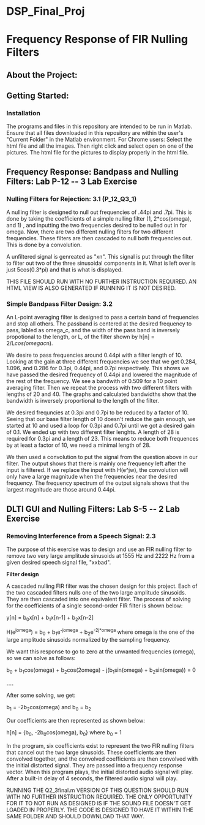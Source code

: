 # DSP_Final_Proj

# Frequency Response of FIR Nulling Filters
## About the Project:
## Getting Started:
### Installation
The programs and files in this repository are intended to be run in Matlab. Ensure that all files downloaded in this repository are within the user's "Current Folder" in the Matlab environment.
For Chrome users: Select the html file and all the images. Then right click and select open on one of the pictures. The html file  for the pictures to display properly in the html file.


## Frequency Response: Bandpass and Nulling Filters: Lab P-12 -- 3 Lab Exercise
### Nulling Filters for Rejection: 3.1 (P_12_Q3_1)
A nulling filter is designed to null out frequencies of .44pi and .7pi. This is done by taking the coefficients of a simple nulling filter (1, 2*cos(omega), and 1) , and inputting the two frequencies desired to be nulled out in for omega. Now, there are two different nulling filters for two different frequencies. These filters are then cascaded to null both frequencies out. This is done by a convolution. 

A unfiltered signal is genreated as "xn". This signal is put through the filter to filter out two of the three sinusoidal components in it. What is left over is just 5cos(0.3*pi) and that is what is displayed. 

THIS FILE SHOULD RUN WITH NO FURTHER INSTRUCTION REQUIRED. AN HTML VIEW IS ALSO GENERATED IF RUNNING IT IS NOT DESIRED. 

### Simple Bandpass Filter Design: 3.2
An L-point averaging filter is designed to pass a certain band of frequencies and stop all others. The passband is centered at the desired frequency to pass, labled as omega_c, and the width of the pass band is inversely propotional to the length, or L, of the filter shown by h[n] = 2/L*cos(omegac*n). 

We desire to pass frequencies around 0.44pi with a filter length of 10. Looking at the gain at three different frequencies we see that we get 0.284, 1.096, and 0.286 for 0.3pi, 0.44pi, and 0.7pi respectively. This shows we have passed the desired frequency of 0.44pi and lowered the magnitude of the rest of the frequency. We see a bandwith of 0.509 for a 10 point averaging filter. Then we repeat the process with two different filters with lengths of 20 and 40. The graphs and calculated bandwidths show that the bandwidth is inversely proportional to the length of the filter.

We desired frequncies at 0.3pi and 0.7pi to be reduced by a factor of 10. Seeing that our base filter length of 10 doesn't reduce the gain enough, we started at 10 and used a loop for 0.3pi and 0.7pi until we got a desired gain of 0.1. We ended up with two different filter lenghts. A length of 28 is required for 0.3pi and a length of 23. This means to reduce both frequences by at least a factor of 10, we need a minimal length of 28.

We then used a convolution to put the signal from the question above in our filter. The output shows that there is mainly one frequency left after the input is filtered. If we replace the input with H(e^jw), the convolution will only have a large magnitude when the frequencies near the desired frequency. The frequency spectrum of the output signals shows that the largest magnitude are those around 0.44pi.

## DLTI GUI and Nulling Filters: Lab S-5 -- 2 Lab Exercise
### Removing Interference from a Speech Signal: 2.3
The purpose of this exercise was to design and use an FIR nulling filter to remove two very large amplitude sinusoids at 1555 Hz and 2222 Hz from a given desired speech signal file, "xxbad".

**Filter design**

A cascaded nulling FIR filter was the chosen design for this project. Each of the two cascaded filters nulls one of the two large amplitude sinusoids. They are then cascaded into one equivalent filter. The process of solving for the coefficients of a single second-order FIR filter is shown below:

y[n] = b<sub>0</sub>x[n] + b<sub>1</sub>x[n-1] + b<sub>2</sub>x[n-2]

H(e<sup>jomega</sup>) = b<sub>0</sub> + b<sub>1</sub>e<sup>-jomega</sup> + b<sub>2</sub>e<sup>-2j*omega</sup>
  where omega is the one of the large amplitude sinusoids normalized by the sampling frequency.

We want this response to go to zero at the unwanted frequencies (omega), so we can solve as follows:

b<sub>0</sub> + b<sub>1</sub>cos(omega) + b<sub>2</sub>cos(2omega) - j(b<sub>1</sub>sin(omega) + b<sub>2</sub>sin(omega)) = 0

**....**

After some solving, we get:

b<sub>1</sub> = -2b<sub>2</sub>cos(omega) and b<sub>0</sub> = b<sub>2</sub>

Our coefficients are then represented as shown below:

h[n] = {b<sub>0</sub>, -2b<sub>0</sub>cos(omega), b<sub>0</sub>} where  b<sub>0</sub> = 1


In the program, six coefficients exist to represent the two FIR nulling filters that cancel out the two large sinusoids. These coefficients are then convolved together, and the convolved coefficients are then convolved with the initial distorted signal. They are passed into a frequency response vector. When this program plays, the initial distorted audio signal will play. After a built-in delay of 4 seconds, the filtered audio signal will play.


RUNNING THE Q2_3final.m VERSION OF THIS QUESTION SHOULD RUN WITH NO FURTHER INSTRUCTION REQUIRED. THE ONLY OPPORTUNITY FOR IT TO NOT RUN AS DESIGNED IS IF THE SOUND FILE DOESN'T GET LOADED IN PROPERLY. THE CODE IS DESIGNED TO HAVE IT WITHIN THE SAME FOLDER AND SHOULD DOWNLOAD THAT WAY. 
